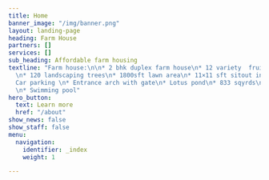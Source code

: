 ```yaml
---
title: Home
banner_image: "/img/banner.png"
layout: landing-page
heading: Farm House
partners: []
services: []
sub_heading: Affordable farm housing
textline: "Farm house:\n\n* 2 bhk duplex farm house\n* 12 variety  fruit bearing trees
  \n* 120 landscaping trees\n* 1800sft lawn area\n* 11×11 sft sitout in garden \n*
  Car parking \n* Entrance arch with gate\n* Lotus pond\n* 833 sqyrds\n* 24×7 Security
  \n* Swimming pool"
hero_button:
  text: Learn more
  href: "/about"
show_news: false
show_staff: false
menu:
  navigation:
    identifier: _index
    weight: 1

---
```

